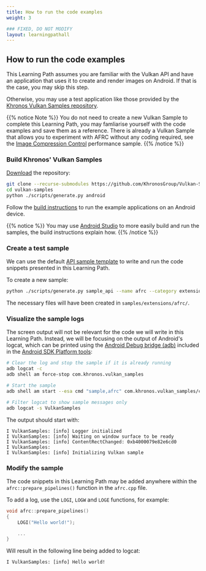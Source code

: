 ```yaml
---
title: How to run the code examples
weight: 3

### FIXED, DO NOT MODIFY
layout: learningpathall
---
```


## How to run the code examples

This Learning Path assumes you are familiar with the Vulkan API and have an application that uses it to create and render images on Android. If that is the case, you may skip this step.

Otherwise, you may use a test application like those provided by the [Khronos Vulkan Samples repository](https://github.com/KhronosGroup/Vulkan-Samples).

{{% notice Note %}}
You do not need to create a new Vulkan Sample to complete this Learning Path, you may famliarise yourself with the code examples and save them as a reference.
There is already a Vulkan Sample that allows you to experiment with AFRC without any coding required, see the [Image Compression Control](https://github.com/KhronosGroup/Vulkan-Samples/blob/main/samples/performance/image_compression_control/README.adoc) performance sample.
{{% /notice %}}

### Build Khronos' Vulkan Samples

[Download](https://github.com/KhronosGroup/Vulkan-Samples?tab=readme-ov-file#setup) the repository:

```bash
git clone --recurse-submodules https://github.com/KhronosGroup/Vulkan-Samples.git
cd vulkan-samples
python ./scripts/generate.py android
```

Follow the [build instructions](https://github.com/KhronosGroup/Vulkan-Samples/blob/main/docs/build.adoc#android) to run the example applications on an Android device.

{{% notice  %}}
You may use [Android Studio](https://github.com/KhronosGroup/Vulkan-Samples/blob/main/docs/build.adoc#build-with-android-studio) to more easily build and run the samples, the build instructions explain how.
{{% /notice %}}

### Create a test sample

We can use the default [API sample template](https://github.com/KhronosGroup/Vulkan-Samples/blob/main/scripts/README.adoc#generate-api-sample) to write and run the code snippets presented in this Learning Path.

To create a new sample:

```bash
python ./scripts/generate.py sample_api --name afrc --category extensions
```

The necessary files will have been created in `samples/extensions/afrc/`.

### Visualize the sample logs

The screen output will not be relevant for the code we will write in this Learning Path.
Instead, we will be focusing on the output of Android's logcat, which can be printed using the [Android Debug bridge (adb)](https://developer.android.com/studio/command-line/adb) included in the [Android SDK Platform tools](https://developer.android.com/studio/releases/platform-tools.html):

```bash
# Clear the log and stop the sample if it is already running
adb logcat -c
adb shell am force-stop com.khronos.vulkan_samples

# Start the sample
adb shell am start --esa cmd "sample,afrc" com.khronos.vulkan_samples/com.khronos.vulkan_samples.SampleLauncherActivity

# Filter logcat to show sample messages only
adb logcat -s VulkanSamples
```

The output should start with:
```output
I VulkanSamples: [info] Logger initialized
I VulkanSamples: [info] Waiting on window surface to be ready
I VulkanSamples: [info] ContentRectChanged: 0xb4000079e82e6cd0
I VulkanSamples:
I VulkanSamples: [info] Initializing Vulkan sample
```

### Modify the sample

The code snippets in this Learning Path may be added anywhere within the `afrc::prepare_pipelines()` function in the `afrc.cpp` file.

To add a log, use the `LOGI`, `LOGW` and `LOGE` functions, for example:

```C
void afrc::prepare_pipelines()
{
	LOGI("Hello world!");

    ...
}
```

Will result in the following line being added to logcat:

```output
I VulkanSamples: [info] Hello world!
```
